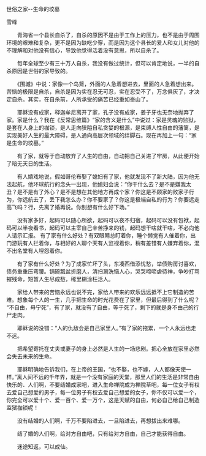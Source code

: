 世俗之家--生命的坟墓

雪峰


　　青海省一个县长自杀了，自杀的原因不是由于工作上的压力，也不是由于周围环境的艰难和复杂，更不是因为缺吃少穿，而是因为这个县长的爱人和女儿对他的不理解和对他没有信心，导致他觉得活着没有意思，所以自杀了。

　　每年全球至少有三十万人自杀，我没有做过统计，但可以肯定地说，一半的自杀原因是世俗的家导致的。

　　《围城》中说：家像一个鸟笼，外面的人急着想进去，里面的人急着想出来。 苦恼的极限是自杀，自杀是因为实在忍无可忍，实在忍受不了，万念俱灰了，才决定自杀。其实，在自杀前，人所承受的痛苦已经重如泰山了。

　　耶稣没有成家，释迦牟尼离开了家，孔子没有成家，姜子牙也无奈地抛弃了家。家是什么？我在《反常思维篇》“家的含义是什么”中说过：家是灵魂的监狱，是套在人身上的枷锁，是人走向狭隘自私贪婪的根源，是束缚人性自由的藩篱，是实现美好人生的最大障碍，是人通向高层次领域的绊脚石。现在再加上一句：“家是生命的坟墓。”

　　有了家，就等于自动放弃了人生的自由，自动把自己关进了牢房，从此便开始了暗无天日的生活。

　　有人嬉戏地说，假如哥伦布娶了媳妇有了家，他就发现不了新大陆，因为他无法起航，他环球航行的念头一出现，他媳妇会说：“你干什么去？是不是嫌我太丑？是不是有了外心？是不是想在其他地方再成个家？你这是不顾家的败家子行为，你远航去了，丢下我怎么办？你不要家了？你这是极端自私的行为？你要远走高飞吗？行，先离了婚再说。你别想有什么好下场。”

　　没有家多好，起码可以随心所欲，起码可以夜不归宿，起码可以没有包袱，起码可以半夜看书，起码可以主宰自己辛苦挣来的钱，起码想干啥就干啥，不必向他人请示汇报。 有了家有什么好处？有双眼睛总盯着你，睡个懒觉有人催着你，出门游玩有人拦着你，与相好的人聊个天有人监视着你，稍有差错有人嫌弃着你，混不出名堂有人埋怨着你。

　　有了家有什么好处？为了成家忙坏了头，东凑西借添忧愁，举债购房讨喜欢，债务重重压弯腰。锅碗瓢盆折磨人，清扫涮洗恼人心，哭哭啼啼虐待神，争吵打骂摧残命，短暂人生尽成愁，稀里糊涂枉活人。

　　家给人带来的苦恼永远也说不完，家给人带来的欢乐远远抵不上它制造的苦难。想象每个人的一生，几乎把生命的时光花费在了家里，但最后得到了什么呢？ “不自由，毋宁死”，有了家，就没有了自由，等于死了，剩下的就是身不由己的行尸走肉。

　　耶稣说的没错：“人的仇敌会是自己家里人。”有了家的拖累，一个人永远也走不远。

　　把希望寄托在丈夫或妻子的身上必然是人生的一场悲剧。把心全放在家里必然会失去未来的生命。

　　耶稣明确地告诉我们，在上帝的王国，“也不娶，也不嫁，人人都像天使一样。”离人间不远的千年界，就是一个没有家庭的天堂，那里人们的生活是非常自由快乐的．人们啊，不要结婚成家吧，进入生命禅院成为禅院草吧，每一位女子有权去爱自己想爱的男子，每一位男子有权去爱自己想爱的女子，你不仅可以爱一个，你完全可以爱十个、爱一百个、爱一万个，这是天赋的自由，何必自己给自己制造监狱枷锁呢！

　　没有结婚的人们啊，千万不要陷进去，一旦陷进去，再想拔出来难哪。

　　结了婚的人们啊，给对方自由吧，只有给对方自由，自己才能获得自由。

　　迷途知返，可以成仙。




